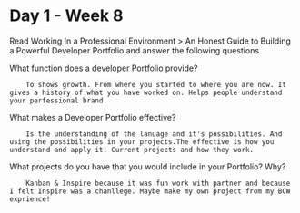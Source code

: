 # Day 1 - Week 8

Read Working In a Professional Environment > An Honest Guide to Building a Powerful Developer Portfolio and answer the following questions

What function does a developer Portfolio provide?

        To shows growth. From where you started to where you are now. It gives a history of what you have worked on. Helps people understand your perfessional brand.

What makes a Developer Portfolio effective?

        Is the understanding of the lanuage and it's possibilities. And using the possibilities in your projects.The effective is how you understand and apply it. Current projects and how they work.

What projects do you have that you would include in your Portfolio? Why?

        Kanban & Inspire because it was fun work with partner and because I felt Inspire was a chanllege. Maybe make my own project from my BCW exprience!
